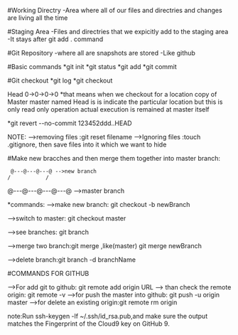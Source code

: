 #Working Directry
-Area where all of our files and directries and changes are living all the time

#Staging Area
-Files and directries that we expicitly add to the staging area
-It stays after git add . command

#Git Repository
-where all are snapshots are stored
-Like github

#Basic commands
*git init
*git status
*git add
*git commit

#Git checkout
*git log
*git checkout

 Head
 0->0->0->0       *that means when we checkout for a location copy of
          Master   master named  Head is is indicate the particular location 
                   but this is only read only operation actual execution is 
                   remained at master itself
          
          
*git revert --no-commit 123452ddd..HEAD


NOTE: 
-->removing files :git reset filename
-->Ignoring files :touch .gitignore, then save files into it which we want to hide

#Make new bracches and then merge them together into master branch:
    
     @---@---@---@ -->new branch
    /           /
@---@---@---@---@  -->master branch

*commands:
-->make new branch: git checkout -b newBranch

-->switch to master: git checkout master

-->see branches: git branch

-->merge two branch:git merge <current-barnch> <mergable-branch> 
                   ,like(master) git merge newBranch

-->delete branch:git branch -d branchName  

#COMMANDS FOR GITHUB

-->For add git to github: git remote add origin URL
--> than check the remote origin: git remote -v
-->for push the master into github: git push -u origin master
-->for delete an existing origin:git remote rm origin

note:Run ssh-keygen -lf ~/.ssh/id_rsa.pub,and make sure the output matches 
     the Fingerprint of the Cloud9 key on GitHub 9.


 

          
